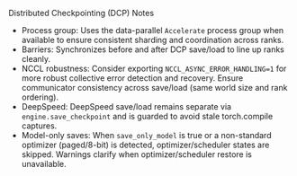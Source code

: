 Distributed Checkpointing (DCP) Notes

- Process group: Uses the data-parallel `Accelerate` process group when available to ensure consistent sharding and coordination across ranks.
- Barriers: Synchronizes before and after DCP save/load to line up ranks cleanly.
- NCCL robustness: Consider exporting `NCCL_ASYNC_ERROR_HANDLING=1` for more robust collective error detection and recovery. Ensure communicator consistency across save/load (same world size and rank ordering).
- DeepSpeed: DeepSpeed save/load remains separate via `engine.save_checkpoint` and is guarded to avoid stale torch.compile captures.
- Model-only saves: When `save_only_model` is true or a non-standard optimizer (paged/8-bit) is detected, optimizer/scheduler states are skipped. Warnings clarify when optimizer/scheduler restore is unavailable.
